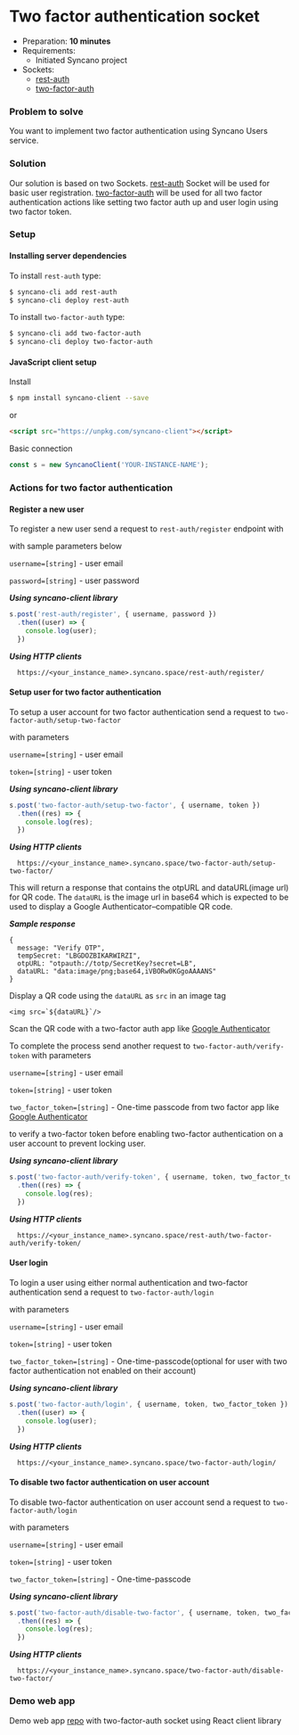 # Two factor authentication socket

- Preparation: **10 minutes**
- Requirements:
  - Initiated Syncano project
- Sockets:
  - [rest-auth](https://syncano.io/#/sockets/rest-auth)
  - [two-factor-auth](https://syncano.io/#/sockets/two-factor-auth)

### Problem to solve

You want to implement two factor authentication using Syncano Users service.

### Solution

Our solution is based on two Sockets. [rest-auth](https://syncano.io/#/sockets/rest-auth) Socket will be used for basic user registration. [two-factor-auth](https://syncano.io/#/sockets/two-factor-auth) will be used for all two factor authentication actions like setting two factor auth up and user login using two factor token.

### Setup

#### Installing server dependencies

To install `rest-auth` type:
```sh
$ syncano-cli add rest-auth
$ syncano-cli deploy rest-auth
```

To install `two-factor-auth` type:
```sh
$ syncano-cli add two-factor-auth
$ syncano-cli deploy two-factor-auth
```

#### JavaScript client setup
Install

```sh
$ npm install syncano-client --save
```
or

```HTML
<script src="https://unpkg.com/syncano-client"></script>
```

Basic connection

```javascript
const s = new SyncanoClient('YOUR-INSTANCE-NAME');
```

### Actions for two factor authentication

#### Register a new user
To register a new user send a request to `rest-auth/register` endpoint with

with sample parameters below

`username=[string]` - user email

`password=[string]` - user password

**_Using syncano-client library_**

```javascript
s.post('rest-auth/register', { username, password })
  .then((user) => {
    console.log(user);
  })
```

**_Using HTTP clients_**
```
  https://<your_instance_name>.syncano.space/rest-auth/register/
```

#### Setup user for two factor authentication

To setup a user account for two factor authentication send a request to `two-factor-auth/setup-two-factor`

with parameters

`username=[string]` - user email

`token=[string]` - user token

**_Using syncano-client library_**

```javascript
s.post('two-factor-auth/setup-two-factor', { username, token })
  .then((res) => {
    console.log(res);
  })
```
**_Using HTTP clients_**

```
  https://<your_instance_name>.syncano.space/two-factor-auth/setup-two-factor/
```

This will return a response that contains the otpURL and dataURL(image url) for QR code.
The `dataURL` is the image url in base64 which is expected to be used to display a Google Authenticator–compatible QR code. 

**_Sample response_**
```
{
  message: "Verify OTP",
  tempSecret: "LBGDOZBIKARWIRZI",
  otpURL: "otpauth://totp/SecretKey?secret=LB",
  dataURL: "data:image/png;base64,iVBORw0KGgoAAAANS"
}
```

Display a QR code using the `dataURL` as `src` in an image tag
```JSX
<img src=`${dataURL}`/>
```
Scan the QR code with a two-factor auth app like
[Google Authenticator](https://play.google.com/store/apps/details?id=com.google.android.apps.authenticator2&hl=en)


To complete the process send another request to `two-factor-auth/verify-token` with parameters

`username=[string]` - user email

`token=[string]` - user token

`two_factor_token=[string]` - One-time passcode from two factor app like [Google Authenticator](https://play.google.com/store/apps/details?id=com.google.android.apps.authenticator2&hl=en)

to verify a two-factor token before enabling two-factor authentication on a user account to prevent locking user.

**_Using syncano-client library_**

```javascript
s.post('two-factor-auth/verify-token', { username, token, two_factor_token })
  .then((res) => {
    console.log(res);
  })
```
**_Using HTTP clients_**

```
  https://<your_instance_name>.syncano.space/rest-auth/two-factor-auth/verify-token/
```


#### User login
To login a user using either normal authentication and two-factor authentication send a request to `two-factor-auth/login`

with parameters

`username=[string]` - user email

`token=[string]` - user token

`two_factor_token=[string]` - One-time-passcode(optional for user with two factor authentication not enabled on their account)

**_Using syncano-client library_**

```javascript
s.post('two-factor-auth/login', { username, token, two_factor_token })
  .then((user) => {
    console.log(user);
  })
```
**_Using HTTP clients_**

```
  https://<your_instance_name>.syncano.space/two-factor-auth/login/
```

#### To disable two factor authentication on user account

To disable two-factor authentication on user account send a request to `two-factor-auth/login`

with parameters

`username=[string]` - user email

`token=[string]` - user token

`two_factor_token=[string]` - One-time-passcode

**_Using syncano-client library_**

```javascript
s.post('two-factor-auth/disable-two-factor', { username, token, two_factor_token })
  .then((res) => {
    console.log(res);
  })
```
**_Using HTTP clients_**

```
  https://<your_instance_name>.syncano.space/two-factor-auth/disable-two-factor/
```

### Demo web app
Demo web app [repo](https://github.com/Syncano/synacno-react-demo-two-factor-auth-socket) with two-factor-auth socket using React client library 

